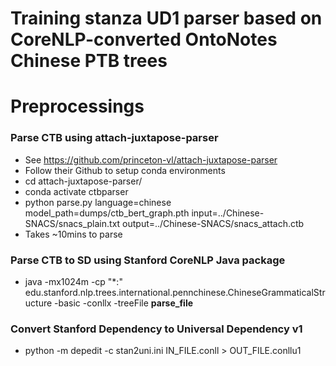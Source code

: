 
# Training stanza UD1 parser based on CoreNLP-converted OntoNotes Chinese PTB trees





# Preprocessings


### Parse CTB using attach-juxtapose-parser
- See https://github.com/princeton-vl/attach-juxtapose-parser
- Follow their Github to setup conda environments
- cd attach-juxtapose-parser/
- conda activate ctbparser
- python parse.py language=chinese model_path=dumps/ctb_bert_graph.pth input=../Chinese-SNACS/snacs_plain.txt  output=../Chinese-SNACS/snacs_attach.ctb
- Takes \~10mins to parse


### Parse CTB to SD using Stanford CoreNLP Java package

- java -mx1024m -cp "\*:" edu.stanford.nlp.trees.international.pennchinese.ChineseGrammaticalStructure -basic -conllx -treeFile __parse_file__ 


### Convert Stanford Dependency to Universal Dependency v1

- python -m depedit -c stan2uni.ini IN_FILE.conll > OUT_FILE.conllu1
